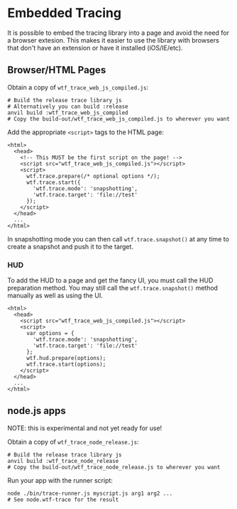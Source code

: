 # Embedded Tracing

It is possible to embed the tracing library into a page and avoid the need for a
browser extesion. This makes it easier to use the library with browsers that
don't have an extension or have it installed (iOS/IE/etc).

## Browser/HTML Pages

Obtain a copy of `wtf_trace_web_js_compiled.js`:

    # Build the release trace library js
    # Alternatively you can build :release
    anvil build :wtf_trace_web_js_compiled
    # Copy the build-out/wtf_trace_web_js_compiled.js to wherever you want

Add the appropriate `<script>` tags to the HTML page:

    <html>
      <head>
        <!-- This MUST be the first script on the page! -->
        <script src="wtf_trace_web_js_compiled.js"></script>
        <script>
          wtf.trace.prepare(/* optional options */);
          wtf.trace.start({
            'wtf.trace.mode': 'snapshotting',
            'wtf.trace.target': 'file://test'
          });
        </script>
      </head>
      ...
    </html>

In snapshotting mode you can then call `wtf.trace.snapshot()` at any time to
create a snapshot and push it to the target.

### HUD

To add the HUD to a page and get the fancy UI, you must call the HUD preparation
method. You may still call the `wtf.trace.snapshot()` method manually as well
as using the UI.

    <html>
      <head>
        <script src="wtf_trace_web_js_compiled.js"></script>
        <script>
          var options = {
            'wtf.trace.mode': 'snapshotting',
            'wtf.trace.target': 'file://test'
          };
          wtf.hud.prepare(options);
          wtf.trace.start(options);
        </script>
      </head>
      ...
    </html>

## node.js apps

NOTE: this is experimental and not yet ready for use!

Obtain a copy of `wtf_trace_node_release.js`:

    # Build the release trace library js
    anvil build :wtf_trace_node_release
    # Copy the build-out/wtf_trace_node_release.js to wherever you want

Run your app with the runner script:

    node ./bin/trace-runner.js myscript.js arg1 arg2 ...
    # See node.wtf-trace for the result

